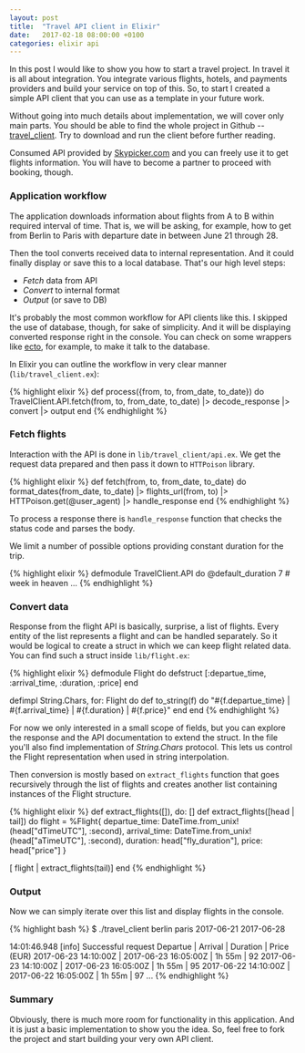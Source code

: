 ```yaml
---
layout: post
title:  "Travel API client in Elixir"
date:   2017-02-18 08:00:00 +0100
categories: elixir api
---
```


In this post I would like to show you how to start a travel project. In travel it is all about integration. You integrate various flights, hotels, and payments providers and build your service on top of this. So, to start I created a simple API client that you can use as a template in your future work.

Without going into much details about implementation, we will cover only main parts. You should be able to find the whole project in Github -- [travel_client](https://github.com/misha-slyusarev/travel_cllient). Try to download and run the client before further reading.

Consumed API provided by [Skypicker.com](http://docs.skypickerpublicapi.apiary.io/#reference) and you can freely use it to get flights information. You will have to become a partner to proceed with booking, though.

### Application workflow

The application downloads information about flights from A to B within required interval of time. That is, we will be asking, for example, how to get from Berlin to Paris with departure date in between June 21 through 28.

Then the tool converts received data to internal representation. And it could finally display or save this to a local database. That's our high level steps:

- _Fetch_ data from API
- _Convert_ to internal format
- _Output_ (or save to DB)

It's probably the most common workflow for API clients like this. I skipped the use of database, though, for sake of simplicity. And it will be displaying converted response right in the console. You can check on some wrappers like [ecto](https://github.com/elixir-ecto/ecto), for example, to make it talk to the database.

In Elixir you can outline the workflow in very clear manner (`lib/travel_client.ex`):

{% highlight elixir %}
def process({from, to, from_date, to_date}) do
  TravelClient.API.fetch(from, to, from_date, to_date)
  |> decode_response
  |> convert
  |> output
end
{% endhighlight %}

### Fetch flights

Interaction with the API is done in `lib/travel_client/api.ex`. We get the request data prepared and then pass it down to `HTTPoison` library.

{% highlight elixir %}
def fetch(from, to, from_date, to_date) do
  format_dates(from_date, to_date)
  |> flights_url(from, to)
  |> HTTPoison.get(@user_agent)
  |> handle_response
end
{% endhighlight %}

To process a response there is `handle_response` function that checks the status code and parses the body.

We limit a number of possible options providing constant duration for the trip.

{% highlight elixir %}
defmodule TravelClient.API do
  @default_duration 7 # week in heaven
...
{% endhighlight %}

### Convert data

Response from the flight API is basically, surprise, a list of flights. Every entity of the list represents a flight and can be handled separately. So it would be logical to create a struct in which we can keep flight related data. You can find such a struct inside `lib/flight.ex`:

{% highlight elixir %}
defmodule Flight do
  defstruct [:departue_time, :arrival_time, :duration, :price]
end

defimpl String.Chars, for: Flight do
  def to_string(f) do
    "#{f.departue_time} | #{f.arrival_time} | #{f.duration} | #{f.price}"
  end
end
{% endhighlight %}

For now we only interested in a small scope of fields, but you can explore the response and the API documentation to extend the struct. In the file you'll also find implementation of _String.Chars_ protocol. This lets us control the Flight representation when used in string interpolation.

Then conversion is mostly based on `extract_flights` function that goes recursively through the list of flights and creates another list containing instances of the Flight structure.

{% highlight elixir %}
def extract_flights([]), do: []
def extract_flights([head | tail]) do
  flight = %Flight{
    departue_time: DateTime.from_unix!(head["dTimeUTC"], :second),
    arrival_time: DateTime.from_unix!(head["aTimeUTC"], :second),
    duration: head["fly_duration"],
    price: head["price"]
  }

  [ flight | extract_flights(tail)]
end
{% endhighlight %}

### Output

Now we can simply iterate over this list and display flights in the console.

{% highlight bash %}
$ ./travel_client berlin paris 2017-06-21 2017-06-28

14:01:46.948 [info]  Successful request
Departue | Arrival | Duration | Price (EUR)
2017-06-23 14:10:00Z | 2017-06-23 16:05:00Z | 1h 55m | 92
2017-06-23 14:10:00Z | 2017-06-23 16:05:00Z | 1h 55m | 95
2017-06-22 14:10:00Z | 2017-06-22 16:05:00Z | 1h 55m | 97
...
{% endhighlight %}

### Summary

Obviously, there is much more room for functionality in this application. And it is just a basic implementation to show you the idea. So, feel free to fork the project and start building your very own API client.
